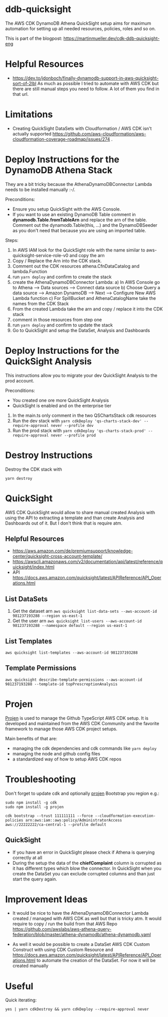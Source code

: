 # ddb-quicksight

The AWS CDK DynamoDB Athena QuickSight setup aims for maximum automation for setting up all needed resources, policies, roles and so on.

This is part of the blogpost: https://martinmueller.dev/cdk-ddb-quicksight-eng

# Helpful Resources

- https://dev.to/jdonboch/finally-dynamodb-support-in-aws-quicksight-sort-of-2lbl As much as possible I tried to automate with AWS CDK but there are still manual steps you need to follow. A lot of them you find in that url.

# Limitations

- Creating QuickSight DataSets with Cloudformation / AWS CDK isn't actually supported https://github.com/aws-cloudformation/aws-cloudformation-coverage-roadmap/issues/274 .

# Deploy Instructions for the DynamoDB Athena Stack

They are a bit tricky because the AthenaDynamoDBConnector Lambda needs to be installed manually :-/.

Preconditions:

- Ensure you setup QuickSight with the AWS Console.
- If you want to use an existing DynamoDB Table comment in **dynamodb.Table.fromTableArn** and replace the arn of the table. Comment out the dynamodb.Table(this, ...) and the DynamoDBSeeder as you don't need that because you are using an imported table.

Steps:

1. In AWS IAM look for the QuickSight role with the name similar to aws-quicksight-service-role-v0 and copy the arn
2. Copy / Replace the Arn into the CDK stack.
3. Comment out the CDK resources athena.CfnDataCatalog and lambda.Function
4. run `yarn deploy` and confirm to create the stack
5. create the AthenaDynamoDBConnector Lambda:
   a) In AWS Console go to Athena --> Data sources --> Connect data source
   b) Choose Query a data source --> Amazon DynamoDB --> Next --> Configure New AWS Lambda function
   c) For SpillBucket and AthenaCatalogName take the names from the CDK Stack
6. From the created Lambda take the arn and copy / replace it into the CDK stack
7. comment in those resources from step one
8. run `yarn deploy` and confirm to update the stack
9. Go to QuickSight and setup the DataSet, Analysis and Dashboards

# Deploy Instructions for the QuickSight Analysis

This instructions allow you to migrate your dev QuickSight Analysis to the prod account.

Preconditions:

- You created one ore more QuickSight Analysis
- QuickSight is enabled and on the enterprise tier

1. In the main.ts only comment in the two QSChartsStack cdk resources
2. Run the dev stack with `yarn cdkDeploy 'qs-charts-stack-dev' --require-approval never --profile dev`
3. Run the prod stack with `yarn cdkDeploy 'qs-charts-stack-prod' --require-approval never --profile prod`

# Destroy Instructions

Destroy the CDK stack with

```
yarn destroy
```

# QuickSight

AWS CDK QuickSight would allow to share manual created Analysis with using the API to extracting a template and than create Analysis and Dashboards out of it. But I don't think that is require atm.

## Helpful Resources

- https://aws.amazon.com/de/premiumsupport/knowledge-center/quicksight-cross-account-template/
- https://awscli.amazonaws.com/v2/documentation/api/latest/reference/quicksight/index.html
- API https://docs.aws.amazon.com/quicksight/latest/APIReference/API_Operations.html

## List DataSets

1. Get the dataset arn `aws quicksight list-data-sets --aws-account-id 981237193288 --region us-east-1`
2. Get the user arn `aws quicksight list-users --aws-account-id 981237193288 --namespace default --region us-east-1`

## List Templates

`aws quicksight list-templates --aws-account-id 981237193288`

## Template Permissions

`aws quicksight describe-template-permissions --aws-account-id 981237193288 --template-id topPrescreptionAnalysis`

# Projen

[Projen](https://github.com/projen/projen) is used to manage the Github TypeScript AWS CDK setup. It is developed and maintained from the AWS CDK Community and the favorite framework to manage those AWS CDK project setups.

Main benefits of that are:

- managing the cdk dependencies and cdk commands like `yarn deploy`
- managing the node and github config files
- a standardized way of how to setup AWS CDK repos

# Troubleshooting

Don't forget to update cdk and optionally [projen](https://github.com/projen/projen) Bootstrap you region e.g.:

```
sudo npm install -g cdk
sudo npm install -g projen

cdk bootstrap --trust 111111111 --force --cloudformation-execution-policies arn:aws:iam::aws:policy/AdministratorAccess aws://22222222/ca-central-1 --profile default
```

## QuickSight

- If you have an error in QuickSight please check if Athena is querying correctly at all
- During the setup the data of the **chiefComplaint** column is corrupted as it has different types which blow the connector. In QuickSight when you create the DataSet you can exclude corrupted columns and than just start the query again.

# Improvement Ideas

- It would be nice to have the AthenaDynamoDBConnector Lambda created / managed with AWS CDK as well but that is tricky atm. It would require to copy / run the build from that AWS Repo https://github.com/awslabs/aws-athena-query-federation/blob/master/athena-dynamodb/athena-dynamodb.yaml

- As well it would be possible to create a DataSet AWS CDK Custom Construct with using CDK Custom Resource and https://docs.aws.amazon.com/quicksight/latest/APIReference/API_Operations.html to automate the creation of the DataSet. For now it will be created manually

# Useful

Quick iterating:

```
yes | yarn cdkDestroy && yarn cdkDeploy --require-approval never
```
